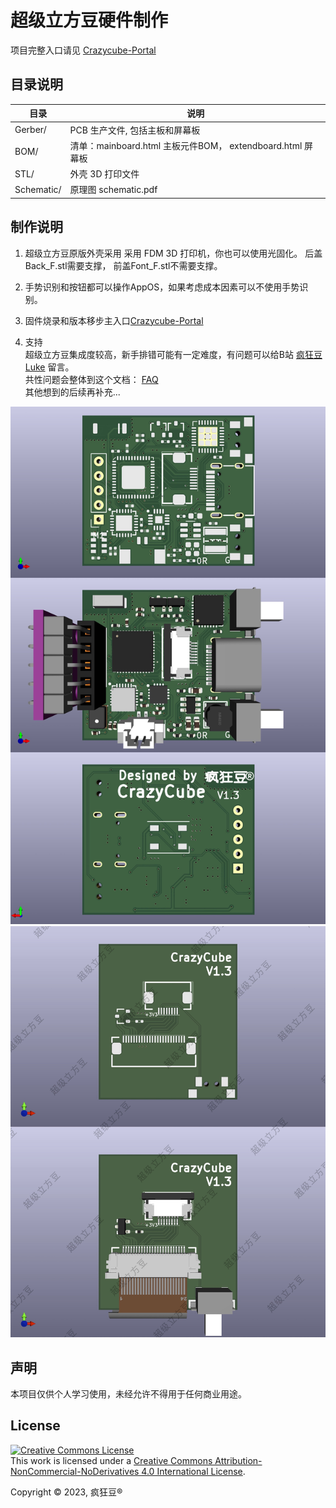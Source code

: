 # 超级立方豆硬件制作
项目完整入口请见 [Crazycube-Portal](https://github.com/crazy-luke/crazycube-portal)


## 目录说明
目录  				|说明
----------------	| -------------
Gerber/			|PCB 生产文件, 包括主板和屏幕板
BOM/				|清单：mainboard.html 主板元件BOM， extendboard.html 屏幕板
STL/				|外壳 3D 打印文件
Schematic/		|原理图 schematic.pdf



## 制作说明
1.  超级立方豆原版外壳采用 采用 FDM  3D 打印机，你也可以使用光固化。
	后盖Back_F.stl需要支撑， 前盖Font_F.stl不需要支撑。

2.  手势识别和按钮都可以操作AppOS，如果考虑成本因素可以不使用手势识别。

3. 固件烧录和版本移步主入口[Crazycube-Portal](https://github.com/crazy-luke/crazycube-portal)
 

4. 支持  
超级立方豆集成度较高，新手排错可能有一定难度，有问题可以给B站 [疯狂豆Luke](https://www.bilibili.com/video/BV1Xs4y1A7rm) 留言。  
共性问题会整体到这个文档： [FAQ](FAQ.md)   
其他想到的后续再补充...


![Image of CrazyCube Flasher GUI](Images/mainboard.jpg)
![Image of CrazyCube Flasher GUI](Images/extendboard.jpg)





## 声明
本项目仅供个人学习使用，未经允许不得用于任何商业用途。

## License

<a rel="license" href="http://creativecommons.org/licenses/by-nc-nd/4.0/"><img alt="Creative Commons License" style="border-width:0" src="https://i.creativecommons.org/l/by-nc-nd/4.0/88x31.png" /></a><br />This work is licensed under a <a rel="license" href="http://creativecommons.org/licenses/by-nc-nd/4.0/">Creative Commons Attribution-NonCommercial-NoDerivatives 4.0 International License</a>.

Copyright © 2023, 疯狂豆® 
 